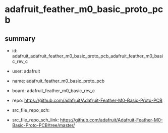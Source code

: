 # adafruit_feather_m0_basic_proto_pcb
 
## summary 
* id: adafruit_adafruit_feather_m0_basic_proto_pcb_adafruit_feather_m0_basic_rev_c
* user: adafruit
* name: adafruit_feather_m0_basic_proto_pcb
* board: adafruit_feather_m0_basic_rev_c
* repo: https://github.com/adafruit/Adafruit-Feather-M0-Basic-Proto-PCB



* src_file_repo_sch: 
* src_file_repo_sch_link: https://github.com/adafruit/Adafruit-Feather-M0-Basic-Proto-PCB/tree/master/




